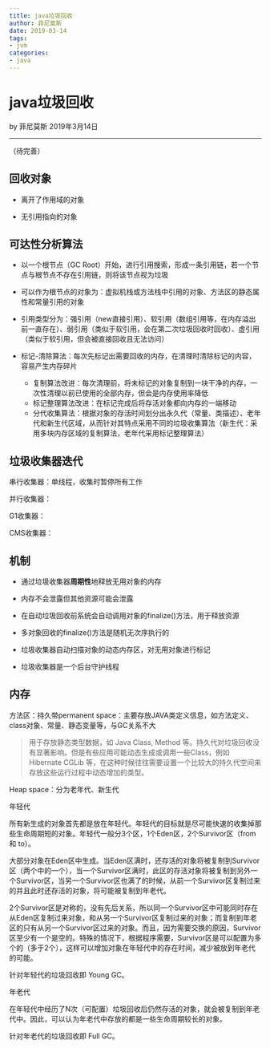 ```yaml
---
title: java垃圾回收
author: 菲尼莫斯
date: 2019-03-14
tags:
- jvm
categories:
- java
---
```


# java垃圾回收

by 菲尼莫斯 2019年3月14日

---

（待完善）

## 回收对象

* 离开了作用域的对象

* 无引用指向的对象

## 可达性分析算法

* 以一个根节点（GC Root）开始，进行引用搜索，形成一条引用链，若一个节点与根节点不存在引用链，则将该节点视为垃圾

* 可以作为根节点的对象为：虚拟机栈或方法栈中引用的对象、方法区的静态属性和常量引用的对象

* 引用类型分为：强引用（new直接引用）、软引用（数组引用等，在内存溢出前一直存在）、弱引用（类似于软引用，会在第二次垃圾回收时回收）、虚引用（类似于软引用，但会被直接回收且无法访问）

* 标记-清除算法：每次先标记出需要回收的内存，在清理时清除标记的内容，容易产生内存碎片
    * 复制算法改进：每次清理前，将未标记的对象复制到一块干净的内存，一次性清理以前已使用的全部内存，但会是内存使用率降低
    * 标记整理算法改进：在标记完成后将存活对象都向内存的一端移动
    * 分代收集算法：根据对象的存活时间划分出永久代（常量、类描述）、老年代和新生代区域，从而针对其特点采用不同的垃圾收集算法（新生代：采用多块内存区域的复制算法，老年代采用标记整理算法）

## 垃圾收集器迭代

串行收集器：单线程，收集时暂停所有工作

并行收集器：

G1收集器：

CMS收集器：

## 机制

* 通过垃圾收集器**周期性**地释放无用对象的内存

* 内存不会泄露但其他资源可能会泄露

* 在自动垃圾回收前系统会自动调用对象的finalize()方法，用于释放资源

* 多对象回收的finalize()方法是随机无次序执行的

* 垃圾收集器自动扫描对象的动态内存区，对无用对象进行标记

* 垃圾收集器是一个后台守护线程

## 内存

方法区：持久带permanent space：主要存放JAVA类定义信息，如方法定义、class对象、常量、静态变量等，与GC关系不大

> 用于存放静态类型数据，如 Java Class, Method 等。持久代对垃圾回收没有显著影响。但是有些应用可能动态生成或调用一些Class，例如 Hibernate CGLib 等，在这种时候往往需要设置一个比较大的持久代空间来存放这些运行过程中动态增加的类型。

Heap space：分为老年代、新生代

年轻代

所有新生成的对象首先都是放在年轻代。年轻代的目标就是尽可能快速的收集掉那些生命周期短的对象。年轻代一般分3个区，1个Eden区，2个Survivor区（from 和 to）。

大部分对象在Eden区中生成。当Eden区满时，还存活的对象将被复制到Survivor区（两个中的一个），当一个Survivor区满时，此区的存活对象将被复制到另外一个Survivor区，当另一个Survivor区也满了的时候，从前一个Survivor区复制过来的并且此时还存活的对象，将可能被复制到年老代。

2个Survivor区是对称的，没有先后关系，所以同一个Survivor区中可能同时存在从Eden区复制过来对象，和从另一个Survivor区复制过来的对象；而复制到年老区的只有从另一个Survivor区过来的对象。而且，因为需要交换的原因，Survivor区至少有一个是空的。特殊的情况下，根据程序需要，Survivor区是可以配置为多个的（多于2个），这样可以增加对象在年轻代中的存在时间，减少被放到年老代的可能。

针对年轻代的垃圾回收即 Young GC。

年老代

在年轻代中经历了N次（可配置）垃圾回收后仍然存活的对象，就会被复制到年老代中。因此，可以认为年老代中存放的都是一些生命周期较长的对象。

针对年老代的垃圾回收即 Full GC。


